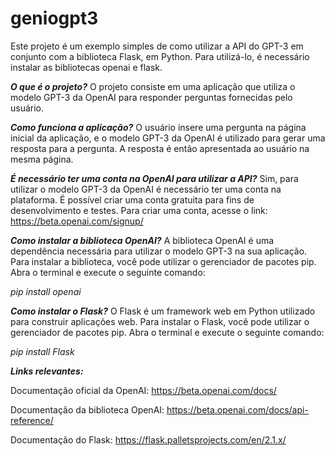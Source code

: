 # geniogpt3

Este projeto é um exemplo simples de como utilizar a API do GPT-3 em conjunto com a biblioteca Flask, em Python. Para utilizá-lo, é necessário instalar as bibliotecas openai e flask.

***O que é o projeto?***
O projeto consiste em uma aplicação que utiliza o modelo GPT-3 da OpenAI para responder perguntas fornecidas pelo usuário.

***Como funciona a aplicação?***
O usuário insere uma pergunta na página inicial da aplicação, e o modelo GPT-3 da OpenAI é utilizado para gerar uma resposta para a pergunta. A resposta é então apresentada ao usuário na mesma página.

***É necessário ter uma conta na OpenAI para utilizar a API?***
Sim, para utilizar o modelo GPT-3 da OpenAI é necessário ter uma conta na plataforma. É possível criar uma conta gratuita para fins de desenvolvimento e testes. Para criar uma conta, acesse o link: https://beta.openai.com/signup/

***Como instalar a biblioteca OpenAI?***
A biblioteca OpenAI é uma dependência necessária para utilizar o modelo GPT-3 na sua aplicação. Para instalar a biblioteca, você pode utilizar o gerenciador de pacotes pip. Abra o terminal e execute o seguinte comando:

*pip install openai*

***Como instalar o Flask?***
O Flask é um framework web em Python utilizado para construir aplicações web. Para instalar o Flask, você pode utilizar o gerenciador de pacotes pip. Abra o terminal e execute o seguinte comando:

*pip install Flask*



***Links relevantes:***

Documentação oficial da OpenAI: https://beta.openai.com/docs/

Documentação da biblioteca OpenAI: https://beta.openai.com/docs/api-reference/

Documentação do Flask: https://flask.palletsprojects.com/en/2.1.x/


